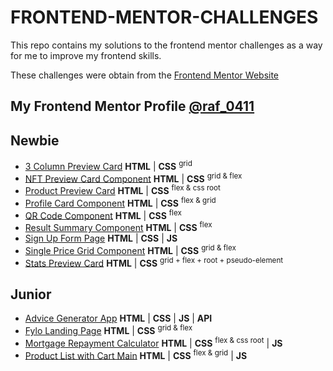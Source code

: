 # FRONTEND-MENTOR-CHALLENGES

This repo contains my solutions to the frontend mentor challenges as a way for me to improve my frontend skills.

These challenges were obtain from the [Frontend Mentor Website](https://www.frontendmentor.io)

My Frontend Mentor Profile [@raf_0411](https://www.frontendmentor.io/profile/raf0411)
---

## Newbie
* [3 Column Preview Card](https://raf0411.github.io/frontend-mentor-challenges/newbie/3-column-preview-card) **HTML** | **CSS** <sup>grid</sup>
* [NFT Preview Card Component](https://raf0411.github.io/frontend-mentor-challenges/newbie/nft-preview-card-component) **HTML** | **CSS** <sup>grid & flex</sup>
* [Product Preview Card](https://raf0411.github.io/frontend-mentor-challenges/newbie/product-preview-card) **HTML** | **CSS** <sup>flex & css root</sup>
* [Profile Card Component](https://raf0411.github.io/frontend-mentor-challenges/newbie/profile-card-component) **HTML** | **CSS** <sup>flex & grid</sup>
* [QR Code Component](https://raf0411.github.io/frontend-mentor-challenges/newbie/qr-code-component) **HTML** | **CSS** <sup>flex</sup>
* [Result Summary Component](https://raf0411.github.io/frontend-mentor-challenges/newbie/result-summary-component) **HTML** | **CSS** <sup>flex</sup>
* [Sign Up Form Page](https://raf0411.github.io/frontend-mentor-challenges/newbie/sign-up-form-page) **HTML** | **CSS** | **JS**
* [Single Price Grid Component](https://raf0411.github.io/frontend-mentor-challenges/newbie/single-price-grid-component) **HTML** | **CSS** <sup>grid & flex</sup>
* [Stats Preview Card](https://raf0411.github.io/frontend-mentor-challenges/newbie/stats-preview-card) **HTML** | **CSS** <sup>grid + flex + root + pseudo-element</sup>

## Junior
* [Advice Generator App](https://raf0411.github.io/frontend-mentor-challenges/junior/advice-generator-app) **HTML** | **CSS** | **JS** | **API**
* [Fylo Landing Page](https://raf0411.github.io/frontend-mentor-challenges/junior/fylo-landing-page) **HTML** | **CSS** <sup>grid & flex</sup>
* [Mortgage Repayment Calculator](https://raf0411.github.io/frontend-mentor-challenges/junior/mortgage-repayment-calculator) **HTML** | **CSS** <sup>flex & css root</sup> | **JS**
* [Product List with Cart Main](https://raf0411.github.io/frontend-mentor-challenges/junior/product-list-with-cart-main) **HTML** | **CSS** <sup>flex & grid</sup> | **JS**
